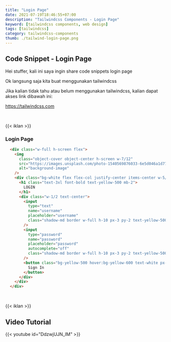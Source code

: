 ```yaml
---
title: "Login Page"
date: 2021-07-19T18:46:55+07:00
description: "Tailwindcss Components - Login Page"
keyword: [tailwindcss components, web design]
tags: [tailwindcss]
category: tailwindcss-components
thumb: ./tailwind-login-page.png
---
```


## Code Snippet - Login Page

Hei stuffer, kali ini saya ingin share code snippets login page

Ok langsung saja kita buat menggunakan tailwindcss

Jika kalian tidak tahu atau belum menggunakan tailwindcss, kalian dapat akses link dibawah ini:

https://tailwindcss.com

&nbsp;

{{< iklan >}}
### Login Page

```html
  <div class="w-full h-screen flex">
    <img
      class="object-cover object-center h-screen w-7/12"
      src="https://images.unsplash.com/photo-1540569876033-6e5d046a1d77?ixlib=rb-1.2.1&ixid=eyJhcHBfaWQiOjEyMDd9&auto=format&fit=crop&w=1050&q=80" 
      alt="background-image"
    />
    <div class="bg-white flex flex-col justify-center items-center w-5/12 shadow-lg">
      <h1 class="text-3xl font-bold text-yellow-500 mb-2">
        LOGIN
      </h1>
      <div class="w-1/2 text-center">
        <input 
          type="text" 
          name="username" 
          placeholder="username"
          class="shadow-md border w-full h-10 px-3 py-2 text-yellow-500 focus:outline-none focus:border-yellow-500 mb-3 rounded"
        />
        <input 
          type="password" 
          name="password" 
          placeholder="password" 
          autocomplete="off"
          class="shadow-md border w-full h-10 px-3 py-2 text-yellow-500 focus:outline-none focus:border-yellow-500 mb-3 rounded"
        />
        <button class="bg-yellow-500 hover:bg-yellow-600 text-white px-3 py-1 rounded text-lg focus:outline-none shadow">
          Sign In
        </button>
      </div>
    </div>
  </div>
```

&nbsp;

{{< iklan >}}

## Video Tutorial
{{< youtube id="DdzwjUJN_IM" >}}